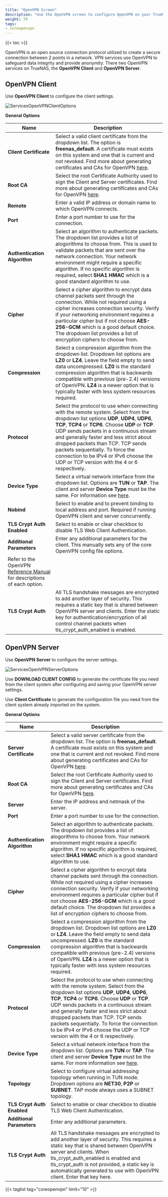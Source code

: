 ```yaml
--- 
title: "OpenVPN Screen"
description: "Use the OpenVPN screen to configure OpenVPN on your TrueNAS"
weight: 70
tags:
- coreopenvpn
--- 
```


{{< toc >}}

OpenVPN is an open source connection protocol utilized to create a secure connection between 2 points in a network. VPN services use OpenVPN to safeguard data integrity and provide anonymity. There two OpenVPN services on TrueNAS, the **OpenVPN Client** and **OpenVPN Server**.

## OpenVPN Client

Use **OpenVPN Client** to configure the client settings.

![ServicesOpenVPNClientOptions](/images/CORE/12.0/ServicesOpenVPNClientOptions.png "OpenVPN Client Options")

**General Options**

| Name | Description |
|---------|-------------|
| **Client Certificate** | Select a valid client certificate from the dropdown list. The option is **freenas_default**. A certificate must exists on this system and one that is current and not revoked. Find more about generating certificates and CAs for OpenVPN [here](https://community.openvpn.net/openvpn/wiki/HOWTO#SettingupyourownCertificateAuthorityCAandgeneratingcertificatesandkeysforanOpenVPNserverandmultipleclients). |
| **Root CA** | Select the root Certificate Authority used to sign the Client and Server certificates. Find more about generating certificates and CAs for OpenVPN [here](https://community.openvpn.net/openvpn/wiki/HOWTO#SettingupyourownCertificateAuthorityCAandgeneratingcertificatesandkeysforanOpenVPNserverandmultipleclients). |
| **Remote** | Enter a valid IP address or domain name to which OpenVPN connects. |
| **Port** | Enter a port number to use for the connection. |
| **Authentication Algorithm** | Select an algorithm to authenticate packets. The dropdown list provides a list of alogorithms to choose from. This is used to validate packets that are sent over the network connection. Your network environment might require a specific algorithm. If no specific algorithm is required, select **SHA1 HMAC** which is a good standard algorithm to use. |
| **Cipher** | Select a cipher algorithm to encrypt data channel packets sent through the connection. While not required using a cipher increases connection security. Verify if your networking environment requires a particular cipher but if not choose **AES-256-GCM** which is a good default choice. The dropdown list provides a list of encryption ciphers to choose from. |
| **Compression** | Select a compression algorithm from the dropdown list. Dropdown list options are **LZ0** or **LZ4**. Leave the field empty to send data uncompressed. **LZ0** is the standard compression algorithm that is backwards compatible with previous (pre-2.4) versions of OpenVPN. **LZ4** is a newer option that is typically faster with less system resources required. |
| **Protocol** | Select the protocol to use when connecting with the remote system. Select from the dropdown list options **UDP**, **UDP4**, **UDP6**, **TCP**, **TCP4** or **TCP6**. Choose **UDP** or **TCP**. UDP sends packets in a continuous stream and generally faster and less strict about dropped packets than TCP. TCP sends packets sequentially. To force the connection to be IPv4 or IPv6 choose the UDP or TCP version with the 4 or 6 respectively. |
| **Device Type** | Select a virtual network interface from the dropdown list. Options are **TUN** or **TAP**. The client and server **Device Type** must be the same. For information see [here](https://community.openvpn.net/openvpn/wiki/BridgingAndRouting). |
| **Nobind** | Select to enable and to prevent binding to local address and port. Required if running OpenVPN client and server concurrently. |
| **TLS Crypt Auth Enabled** | Select to enable or clear checkbox to disable TLS Web Client Authentication. |
| **Additional Parameters** | Enter any additional parameters for the client. This manually sets any of the core OpenVPN config file options.
Refer to the OpenVPN [Reference Manual](https://openvpn.net/community-resources/reference-manual-for-openvpn-2-4/) for descriptions of each option. |
| **TLS Crypt Auth** | All TLS handshake messages are encrypted to add another layer of security. This requires a static key that is shared between OpenVPN server and clients. Enter the static key for authentication/encryption of all control channel packets when tls_crypt_auth_enabled is enabled. |

## OpenVPN Server

Use **OpenVPN Server** to configure the server settings.

![ServicesOpenVPNServerOptions](/images/CORE/12.0/ServicesOpenVPNServerOptions.png "OpenVPN Server Options")

Use **DOWNLOAD CLIENT CONFIG** to generate the certificate file you need from the client system after configuring and saving your OpenVPN server settings.

Use **Client Certificate** to generate the configuration file you need from the client system already imported on the system.

**General Options**

| Name | Description |
|----------|-------------|
| **Server Certificate** | Select a valid server certificate from the dropdown list. The option is **freenas_default**. A certificate must exists on this system and one that is current and not revoked. Find more about generating certificates and CAs for OpenVPN [here](https://community.openvpn.net/openvpn/wiki/HOWTO#SettingupyourownCertificateAuthorityCAandgeneratingcertificatesandkeysforanOpenVPNserverandmultipleclients). |
| **Root CA** | Select the root Certificate Authority used to sign the Client and Server certificates. Find more about generating certificates and CAs for OpenVPN [here](https://community.openvpn.net/openvpn/wiki/HOWTO#SettingupyourownCertificateAuthorityCAandgeneratingcertificatesandkeysforanOpenVPNserverandmultipleclients). |
| **Server** | Enter the IP address and netmask of the server. |
| **Port** | Enter a port number to use for the connection. |
| **Authentication Algorithm** | Select an algorithm to authenticate packets. The dropdown list provides a list of alogorithms to choose from. Your network environment might require a specific algorithm. If no specific algorithm is required, select **SHA1 HMAC** which is a good standard algorithm to use. |
| **Cipher** | Select a cipher algorithm to encrypt data channel packets sent through the connection. While not required using a cipher increases connection security. Verify if your networking environment requires a particular cipher but if not choose **AES-256-GCM** which is a good default choice. The dropdown list provides a list of encryption ciphers to choose from. |
| **Compression** | Select a compression algorithm from the dropdown list. Dropdown list options are **LZ0** or **LZ4**. Leave the field empty to send data uncompressed. **LZ0** is the standard compression algorithm that is backwards compatible with previous (pre-2.4) versions of OpenVPN. **LZ4** is a newer option that is typically faster with less system resources required. |
| **Protocol** | Select the protocol to use when connecting with the remote system. Select from the dropdown list options **UDP**, **UDP4**, **UDP6**, **TCP**, **TCP4** or **TCP6**. Choose **UDP** or **TCP**. UDP sends packets in a continuous stream and generally faster and less strict about dropped packets than TCP. TCP sends packets sequentially. To force the connection to be IPv4 or IPv6 choose the UDP or TCP version with the 4 or 6 respectively. |
| **Device Type** | Select a virtual network interface from the dropdown list. Options are **TUN** or **TAP**. The client and server **Device Type** must be the same. For more information see [here](https://community.openvpn.net/openvpn/wiki/BridgingAndRouting). |
| **Topology** | Select to configure virtual addressing topology when running in TUN mode. Dropdown options are **NET30**, **P2P** or **SUBNET**. TAP mode always uses a SUBNET topology. |
| **TLS Crypt Auth Enabled** | Select to enable or clear checkbox to disable TLS Web Client Authentication. |
| **Additional Parameters** | Enter any additional parameters. |
| **TLS Crypt Auth** | All TLS handshake messages are encrypted to add another layer of security. This requires a static key that is shared between OpenVPN server and clients. When tls_crypt_auth_enabled is enabled and tls_crypt_auth is not provided, a static key is automatically generated to use with OpenVPN client. Enter that key here. |

{{< taglist tag="coreopenvpn" limit="10" >}}
